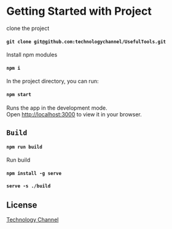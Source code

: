 # Getting Started with Project

clone the project  

#### `git clone git@github.com:technologychannel/UsefulTools.git` 

Install npm modules

#### `npm i`

In the project directory, you can run:

#### `npm start`

Runs the app in the development mode.\
Open [http://localhost:3000](http://localhost:3000) to view it in your browser.

## `Build`
#### `npm run build`


Run build
#### `npm install -g serve`
#### `serve -s ./build`

## License
[Technology Channel](https://technologychannel.org)